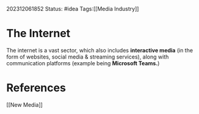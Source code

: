 202312061852
Status: #idea
Tags:[[Media Industry]]

# The Internet

The internet is a vast sector, which also includes **interactive media** (in the form of websites, social media & streaming services), along with communication platforms (example being **Microsoft Teams.**)
# **References**

[[New Media]]